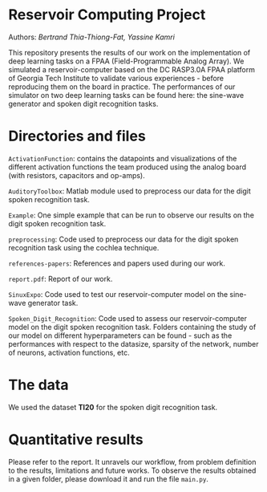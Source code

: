 # Reservoir Computing Project

Authors: *Bertrand Thia-Thiong-Fat, Yassine Kamri*


This repository presents the results of our work on the implementation of deep learning tasks on a FPAA (Field-Programmable Analog Array). We simulated a reservoir-computer based on the DC RASP3.0A FPAA platform of Georgia Tech Institute to validate various experiences - before reproducing them on the board in practice. The performances of our simulator on two deep learning tasks can be found here: the sine-wave generator and spoken digit recognition tasks.

# Directories and files

`ActivationFunction`: contains the datapoints and visualizations of the different activation functions the team produced using the analog board (with resistors, capacitors and op-amps).

`AuditoryToolbox`: Matlab module used to preprocess our data for the digit spoken recognition task.

`Example`: One simple example that can be run to observe our results on the digit spoken recognition task.

`preprocessing`: Code used to preprocess our data for the digit spoken recognition task using the cochlea technique.

`references-papers`: References and papers used during our work.

`report.pdf`: Report of our work.

`SinuxExpo`: Code used to test our reservoir-computer model on the sine-wave generator task.

`Spoken_Digit_Recognition`: Code used to assess our reservoir-computer model on the digit spoken recognition task. Folders containing the study of our model on different hyperparameters can be found - such as the performances with respect to the datasize, sparsity of the network, number of neurons, activation functions, etc.

# The data

We used the dataset **TI20** for the spoken digit recognition task.

# Quantitative results

Please refer to the report. It unravels our workflow, from problem definition to the results, limitations and future works. To observe the results obtained in a given folder, please download it and run the file `main.py`.
